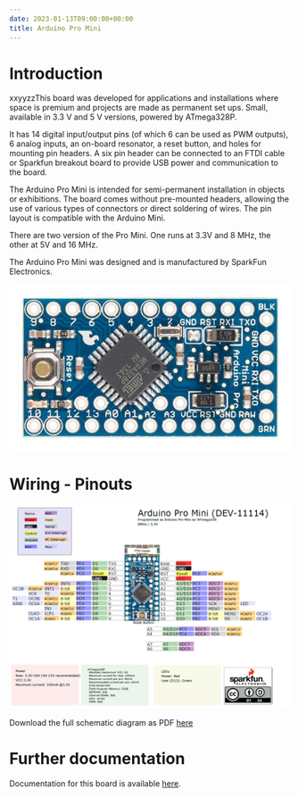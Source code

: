 ```yaml
---
date: 2023-01-13T09:00:00+00:00
title: Arduino Pro Mini
---
```


# Introduction
xxyyzzThis board was developed for applications and installations where space is premium and projects are made as permanent set ups. Small, available in 3.3 V and 5 V versions, powered by ATmega328P.

It has 14 digital input/output pins (of which 6 can be used as PWM outputs), 6 analog inputs, an on-board resonator, a reset button, and holes for mounting pin headers. A six pin header can be connected to an FTDI cable or Sparkfun breakout board to provide USB power and communication to the board.

The Arduino Pro Mini is intended for semi-permanent installation in objects or exhibitions. The board comes without pre-mounted headers, allowing the use of various types of connectors or direct soldering of wires. The pin layout is compatible with the Arduino Mini.

There are two version of the Pro Mini. One runs at 3.3V and 8 MHz, the other at 5V and 16 MHz.

The Arduino Pro Mini was designed and is manufactured by SparkFun Electronics.

![picxxyyzz](img/pic1.jpg)

# Wiring - Pinouts

![picxxyyzz](img/pic2.png)

Download the full schematic diagram as PDF [here](https://www.arduino.cc/en/uploads/Main/Arduino-Pro-Mini-schematic.pdf)

# Further documentation
Documentation for this board is available [here](https://learn.sparkfun.com/tutorials/using-the-arduino-pro-mini-33v/all).